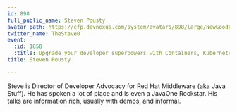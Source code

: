 ```yaml
---
id: 898
full_public_name: Steven Pousty
avatar_path: https://cfp.devnexus.com/system/avatars/898/large/NewGoodPhoto.jpg?1507659098
twitter_name: TheSteve0
event:
  :id: 1858
  :title: Upgrade your developer superpowers with Containers, Kubernetes, and OpenShift
title: Steven Pousty

---
```

Steve is Director of Developer Advocacy for Red Hat Middleware (aka Java Stuff). He has spoken a lot of place and is even a JavaOne Rockstar. His talks are information rich, usually with demos, and informal. 